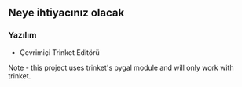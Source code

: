 ## Neye ihtiyacınız olacak

### Yazılım

+ Çevrimiçi Trinket Editörü

Note - this project uses trinket's pygal module and will only work with trinket.